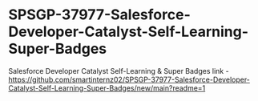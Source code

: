 # SPSGP-37977-Salesforce-Developer-Catalyst-Self-Learning-Super-Badges
Salesforce Developer Catalyst Self-Learning &amp; Super Badges
link - https://github.com/smartinternz02/SPSGP-37977-Salesforce-Developer-Catalyst-Self-Learning-Super-Badges/new/main?readme=1
